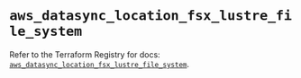 # `aws_datasync_location_fsx_lustre_file_system`

Refer to the Terraform Registry for docs: [`aws_datasync_location_fsx_lustre_file_system`](https://registry.terraform.io/providers/hashicorp/aws/5.100.0/docs/resources/datasync_location_fsx_lustre_file_system).
